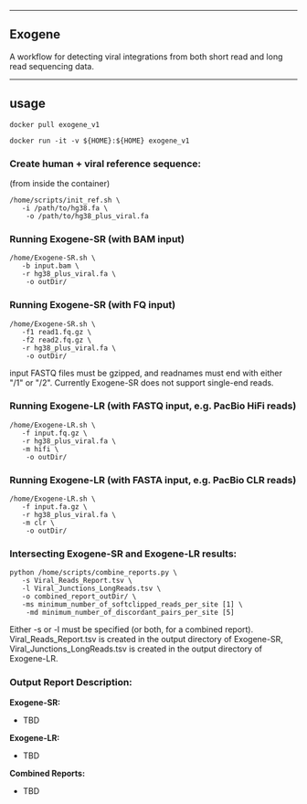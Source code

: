 ----
## Exogene

A workflow for detecting viral integrations from both short read and long read sequencing data.

----
## usage

`docker pull exogene_v1`

`docker run -it -v ${HOME}:${HOME} exogene_v1`

### Create human + viral reference sequence:

(from inside the container)

`/home/scripts/init_ref.sh \ `  
`    -i /path/to/hg38.fa \ `  
`    -o /path/to/hg38_plus_viral.fa`  

### Running Exogene-SR (with BAM input)

`/home/Exogene-SR.sh \ `  
`    -b input.bam \ `  
`    -r hg38_plus_viral.fa \ `  
`    -o outDir/`  

### Running Exogene-SR (with FQ input)

`/home/Exogene-SR.sh \ `  
`    -f1 read1.fq.gz \ `  
`    -f2 read2.fq.gz \ `  
`    -r hg38_plus_viral.fa \ `  
`    -o outDir/`  

input FASTQ files must be gzipped, and readnames must end with either "/1" or "/2". Currently Exogene-SR does not support single-end reads.

### Running Exogene-LR (with FASTQ input, e.g. PacBio HiFi reads)

`/home/Exogene-LR.sh \ `  
`    -f input.fq.gz \ `  
`    -r hg38_plus_viral.fa \ `  
`    -m hifi \ `  
`    -o outDir/`  

### Running Exogene-LR (with FASTA input, e.g. PacBio CLR reads)

`/home/Exogene-LR.sh \ `  
`    -f input.fa.gz \ `  
`    -r hg38_plus_viral.fa \ `  
`    -m clr \ `  
`    -o outDir/`  

### Intersecting Exogene-SR and Exogene-LR results:

`python /home/scripts/combine_reports.py \`  
`    -s Viral_Reads_Report.tsv \ `  
`    -l Viral_Junctions_LongReads.tsv \ `  
`    -o combined_report_outDir/ \ `  
`    -ms minimum_number_of_softclipped_reads_per_site [1] \ `  
`    -md minimum_number_of_discordant_pairs_per_site [5]`  

Either -s or -l must be specified (or both, for a combined report). Viral_Reads_Report.tsv is created in the output directory of Exogene-SR, Viral_Junctions_LongReads.tsv is created in the output directory of Exogene-LR.

### Output Report Description:

**Exogene-SR:**

* TBD

**Exogene-LR:**

* TBD

**Combined Reports:**

* TBD
